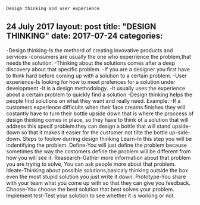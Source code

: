 ﻿	Design thinking and user experience
24 July 2017
layout: post
title: "DESIGN THINKING"
date: 2017-07-24
categories: 
---

-Design thinking-Is the methord of creating invovative products and services
-consumers are usually the one who experrience the problem,that needs the solution.
-Thinking about the solutions comes after a deep discovery about that specific problem.
-If you are a designer you first have to think hard before coming up with a solution to a certain problem.
-User experience-Is looking for how to meet prefences for a solution under development
                -It is a design methodology.
		-It usually uses the experience about a certain problem to quickly find a solution
-Design thinking helps the people find solutions on what they want and really need.
                 Example:
-If a customers experience difficults when their face creams finishes they will costantly have to turn their bottle upside down
 that is where the proccess of design thinking comes in place, so they have to think of a solution that will address this specif problem.they can design a bottle that will stand upside-down so that it makes it easier for the customer not tilte the bottle up-side-down.
                Steps to foolow durring design thinking
Learn-In this step you will be indentifying the problem.
Define-You will just define the problem because sometimes the way the costomers define the
       problem will be different from how you will see it. 
Reasearch-Gather more information about that problem you are trying to solve, You can ask people 
       more about that problem.
Ideate-Thinking about possible solutions,basicaly thinking outside the box even the most stupid solution you just write it down.
Prototype-You share with your team what you come up with so that they can give you feedback.
Choose-You choose the best solution that best solves your problem.
Implement test-Test your solution to see whether it is working or not.


